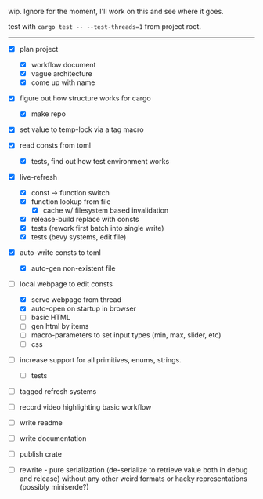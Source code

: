 wip. Ignore for the moment, I'll work on this and see where it goes.

test with `cargo test -- --test-threads=1` from project root.


 -----------------------------------------------------------------------------


 - [x] plan project
     - [x] workflow document
     - [x] vague architecture
     - [x] come up with name

 - [x] figure out how structure works for cargo
     - [x] make repo

 - [x] set value to temp-lock via a tag macro

 - [x] read consts from toml
     - [x] tests, find out how test environment works

 - [x] live-refresh
     - [x] const -> function switch
     - [x] function lookup from file
         - [x] cache w/ filesystem based invalidation
     - [x] release-build replace with consts
     - [x] tests (rework first batch into single write)
     - [x] tests (bevy systems, edit file)

 - [x] auto-write consts to toml
     - [x] auto-gen non-existent file

 - [ ] local webpage to edit consts
     - [x] serve webpage from thread
     - [x] auto-open on startup in browser
     - [ ] basic HTML
     - [ ] gen html by items
     - [ ] macro-parameters to set input types (min, max, slider, etc)
     - [ ] css

 - [ ] increase support for all primitives, enums, strings.
     - [ ] tests

 - [ ] tagged refresh systems

 - [ ] record video highlighting basic workflow

 - [ ] write readme

 - [ ] write documentation

 - [ ] publish crate

 - [ ] rewrite - pure serialization (de-serialize to retrieve value both in
                 debug and release) without any other weird formats or hacky
                 representations (possibly miniserde?)

